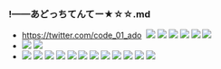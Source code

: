 ### !——あどっちてんてー★☆☆.md
- https://twitter.com/code_01_ado
![]()
![](https://pbs.twimg.com/media/EEeR4sfVAAI9iAh?format=jpg&name=4096x4096)
![](https://pbs.twimg.com/media/EBNgqg-UEAEU55o?format=jpg&name=4096x4096)
![](https://pbs.twimg.com/media/D9K9EXSUEAALRil?format=jpg&name=4096x4096)
![](https://pbs.twimg.com/media/D9K9EXTUIAEm3Xs?format=jpg&name=4096x4096)
![](https://pbs.twimg.com/media/D9K9EXXUIAEqQ9O?format=jpg&name=4096x4096)
![](https://pbs.twimg.com/media/D665DO5UcAEDcws?format=jpg&name=4096x4096)
- ![](https://pbs.twimg.com/media/D665DO6UYAIOFWi?format=jpg&name=4096x4096)
![](https://pbs.twimg.com/media/D6xKqUeUEAAcV6a?format=jpg&name=4096x4096)
- ![](https://pbs.twimg.com/media/D6xKqUfVUAM3Zwo?format=jpg&name=4096x4096)
![](https://pbs.twimg.com/media/D8IfrSTUEAYx99e?format=jpg&name=4096x4096)
![](https://pbs.twimg.com/media/D8IfrSSVUAAPO49?format=jpg&name=4096x4096)
![](https://pbs.twimg.com/media/EBpclDMUcAEV-vy?format=jpg&name=4096x4096)
![](https://pbs.twimg.com/media/ECPpQJQUEAAwqI9?format=jpg&name=4096x4096)
![](https://pbs.twimg.com/media/DwVam4KVsAMv8x0?format=jpg&name=4096x4096)
![](https://pbs.twimg.com/media/DyLSVZeUcAAMUoK?format=jpg&name=4096x4096)
![](https://pbs.twimg.com/media/D0HmPn7VYAAvYa2?format=jpg&name=4096x4096)
![](https://pbs.twimg.com/media/D3C9B4OVAAAvxRY?format=jpg&name=4096x4096)
![](https://pbs.twimg.com/media/D4GT5kEU0AAmjQa?format=jpg&name=4096x4096)
![](https://pbs.twimg.com/media/D4RzRyiWAAAPxVR?format=jpg&name=4096x4096)
![](https://pbs.twimg.com/media/D4pEGUYUYAEFZ76?format=jpg&name=4096x4096)
